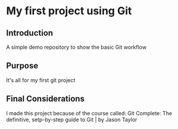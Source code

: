# My first project using Git
## Introduction
A simple demo repository to show the basic Git workflow
## Purpose
It's all for my first git project
## Final Considerations
I made this project because of the course
called: Git Complete: The definitive, setp-by-step guide to Git | by Jason Taylor 